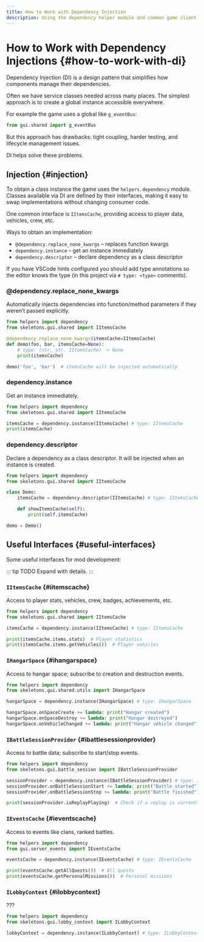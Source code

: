 ```yaml
---
title: How to Work with Dependency Injection
description: Using the dependency helper module and common game client interfaces in World Of Tanks mods.
---
```


# How to Work with Dependency Injections {#how-to-work-with-di}

Dependency Injection (DI) is a design pattern that simplifies how components manage their dependencies.

Often we have service classes needed across many places. The simplest approach is to create a global instance accessible everywhere.

For example the game uses a global like `g_eventBus`:
```python
from gui.shared import g_eventBus
```
But this approach has drawbacks: tight coupling, harder testing, and lifecycle management issues.

DI helps solve these problems.

## Injection {#injection}
To obtain a class instance the game uses the `helpers.dependency` module. Classes available via DI are defined by their interfaces, making it easy to swap implementations without changing consumer code.

One common interface is `IItemsCache`, providing access to player data, vehicles, crew, etc.

Ways to obtain an implementation:
- `@dependency.replace_none_kwargs` – replaces function kwargs
- `dependency.instance` – get an instance immediately
- `dependency.descriptor` – declare dependency as a class descriptor

If you have VSCode hints configured you should add type annotations so the editor knows the type (in this project via `# type: <type>` comments).

### @dependency.replace_none_kwargs
Automatically injects dependencies into function/method parameters if they weren’t passed explicitly.
```python
from helpers import dependency
from skeletons.gui.shared import IItemsCache

@dependency.replace_none_kwargs(itemsCache=IItemsCache)
def demo(foo, bar, itemsCache=None):
    # type: (str, str, IItemsCache) -> None
    print(itemsCache)

demo('foo', 'bar')  # itemsCache will be injected automatically
```

### dependency.instance
Get an instance immediately.
```python
from helpers import dependency
from skeletons.gui.shared import IItemsCache

itemsCache = dependency.instance(IItemsCache) # type: IItemsCache
print(itemsCache)
```

### dependency.descriptor
Declare a dependency as a class descriptor. It will be injected when an instance is created.

```python
from helpers import dependency
from skeletons.gui.shared import IItemsCache

class Demo:
    itemsCache = dependency.descriptor(IItemsCache) # type: IItemsCache

    def showItemsCache(self):
        print(self.itemsCache)

demo = Demo()
```

## Useful Interfaces {#useful-interfaces}
Some useful interfaces for mod development:

::: tip TODO
Expand with details.
:::

### `IItemsCache` {#iitemscache}
Access to player stats, vehicles, crew, badges, achievements, etc.

```python
from helpers import dependency
from skeletons.gui.shared import IItemsCache

itemsCache = dependency.instance(IItemsCache) # type: IItemsCache

print(itemsCache.items.stats)  # Player statistics
print(itemsCache.items.getVehicles())  # Player vehicles
```

### `IHangarSpace` {#ihangarspace}
Access to hangar space; subscribe to creation and destruction events.

```python
from helpers import dependency
from skeletons.gui.shared.utils import IHangarSpace

hangarSpace = dependency.instance(IHangarSpace) # type: IHangarSpace

hangarSpace.onSpaceCreate += lambda: print("Hangar created")
hangarSpace.onSpaceDestroy += lambda: print("Hangar destroyed")
hangarSpace.onVehicleChanged += lambda: print("Hangar vehicle changed")
```

### `IBattleSessionProvider` {#ibattlesessionprovider}
Access to battle data; subscribe to start/stop events.

```python
from helpers import dependency
from skeletons.gui.battle_session import IBattleSessionProvider

sessionProvider = dependency.instance(IBattleSessionProvider) # type: IBattleSessionProvider
sessionProvider.onBattleSessionStart += lambda: print("Battle started")
sessionProvider.onBattleSessionStop += lambda: print("Battle finished")

print(sessionProvider.isReplayPlaying)  # Check if a replay is currently playing
```

### `IEventsCache` {#ieventscache}
Access to events like clans, ranked battles.

```python
from helpers import dependency
from gui.server_events import IEventsCache

eventsCache = dependency.instance(IEventsCache) # type: IEventsCache

print(eventsCache.getAllQuests())  # All quests
print(eventsCache.getPersonalMissions())  # Personal missions
```

### `ILobbyContext` {#ilobbycontext}
???

```python
from helpers import dependency
from skeletons.gui.lobby_context import ILobbyContext

lobbyContext = dependency.instance(ILobbyContext) # type: ILobbyContext
```

